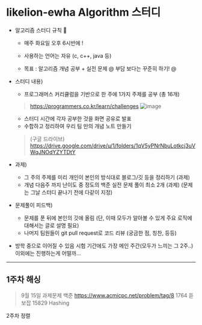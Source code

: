 # likelion-ewha Algorithm 스터디

* 알고리즘 스터디 규칙 🦁
  * 매주 화요일 오후 6시반에 !
  * 사용하는 언어는 자유 (c, c++, java 등)
  
  * 목표 : 알고리즘 개념 공부 + 실전 문제 
  @ 부담 보다는 꾸준히 하기! @
  
* 스터디 내용)

  * 프로그래머스 커리큘럼을 기반으로 한 주에 1가지 주제를 공부 (총 16개)
  > https://programmers.co.kr/learn/challenges
  ![image](https://user-images.githubusercontent.com/63237947/93855075-d6d7b480-fcf1-11ea-9a3f-a781bfe74f3c.png)
  * 스터디 시간에 각자 공부한 것을 화면 공유로 발표
  * 수합하고 정리하여 우리 팀 만의 개념 노트 만들기 
  > (구글 드라이브) https://drive.google.com/drive/u/1/folders/1qV5yPNrNbuLotkcj3uVWqJNOdYZYTDtY
  
* 과제)
  * 그 주의 주제를 미리 개인이 본인의 방식대로 블로그/깃 등을 정리하기 (과제)
  * 개념 다음주 까지 난이도 중 정도의 백준 실전 문제 풀이 최소 2개 (과제) (문제는 그날 스터디 끝나기 전에 다같이 지정)

* 문제풀이 피드백)
  * 문제를 푼 뒤에 본인의 깃에 올림 (단, 이때 모두가 알아볼 수 있게 주요 로직에 대해서는 글로 설명 필요)
  * 나머지 팀원들이 git pull request로 코드 리뷰 (궁금한 점, 칭찬, 등등)

* 방학 중으로 이어질 수 있음 시험 기간에도 가장 메인 주간(모두가 느끼는 그 2주..) 이외에는 진행하는게 어떨까...

<hr/>

## 1주차 해싱

> 9월 15일 과제문제 
백준 https://www.acmicpc.net/problem/tag/8
1764 듣보잡 15829 Hashing

2주차 정렬
